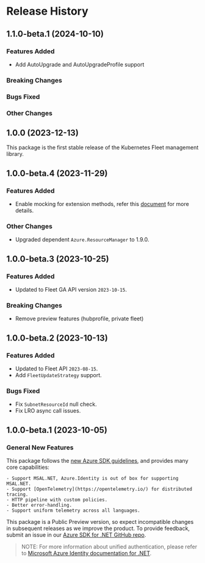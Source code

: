 # Release History

## 1.1.0-beta.1 (2024-10-10)

### Features Added

- Add AutoUpgrade and AutoUpgradeProfile support

### Breaking Changes

### Bugs Fixed

### Other Changes

## 1.0.0 (2023-12-13)

This package is the first stable release of the Kubernetes Fleet management library.

## 1.0.0-beta.4 (2023-11-29)

### Features Added

- Enable mocking for extension methods, refer this [document](https://aka.ms/azsdk/net/mocking) for more details.

### Other Changes

- Upgraded dependent `Azure.ResourceManager` to 1.9.0.

## 1.0.0-beta.3 (2023-10-25)

### Features Added

- Updated to Fleet GA API version `2023-10-15`.

### Breaking Changes

- Remove preview features (hubprofile, private fleet)

## 1.0.0-beta.2 (2023-10-13)

### Features Added

- Updated to Fleet API `2023-08-15`.
- Add `FleetUpdateStrategy` support.

### Bugs Fixed

- Fix `SubnetResourceId` null check.
- Fix LRO async call issues.

## 1.0.0-beta.1 (2023-10-05)

### General New Features

This package follows the [new Azure SDK guidelines](https://azure.github.io/azure-sdk/general_introduction.html), and provides many core capabilities:

    - Support MSAL.NET, Azure.Identity is out of box for supporting MSAL.NET.
    - Support [OpenTelemetry](https://opentelemetry.io/) for distributed tracing.
    - HTTP pipeline with custom policies.
    - Better error-handling.
    - Support uniform telemetry across all languages.

This package is a Public Preview version, so expect incompatible changes in subsequent releases as we improve the product. To provide feedback, submit an issue in our [Azure SDK for .NET GitHub repo](https://github.com/Azure/azure-sdk-for-net/issues).

> NOTE: For more information about unified authentication, please refer to [Microsoft Azure Identity documentation for .NET](https://docs.microsoft.com//dotnet/api/overview/azure/identity-readme?view=azure-dotnet).
